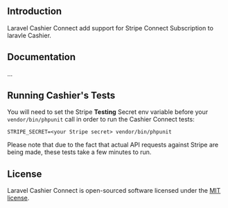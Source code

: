 
## Introduction

Laravel Cashier Connect add support for Stripe Connect Subscription to laravle Cashier. 

## Documentation

...

## Running Cashier's Tests

You will need to set the Stripe **Testing** Secret env variable before your `vendor/bin/phpunit` call in order to run the Cashier Connect tests:

    STRIPE_SECRET=<your Stripe secret> vendor/bin/phpunit

Please note that due to the fact that actual API requests against Stripe are being made, these tests take a few minutes to run.


## License

Laravel Cashier Connect is open-sourced software licensed under the [MIT license](https://opensource.org/licenses/MIT).
